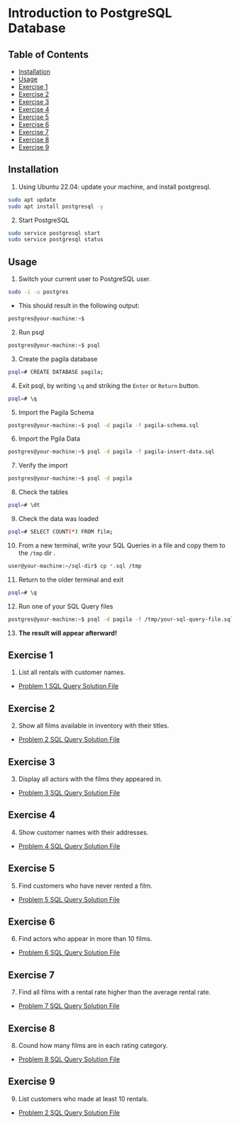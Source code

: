 # Introduction to PostgreSQL Database

## Table of Contents
  - [Installation](#installation)
  - [Usage](#usage)
  - [Exercise 1](#exercise-1)
  - [Exercise 2](#exercise-2)
  - [Exercise 3](#exercise-3)
  - [Exercise 4](#exercise-4)
  - [Exercise 5](#exercise-5)
  - [Exercise 6](#exercise-6)
  - [Exercise 7](#exercise-7)
  - [Exercise 8](#exercise-8)
  - [Exercise 9](#exercise-9)

## Installation
  1. Using Ubuntu 22.04: update your machine, and install postgresql.
  ```bash
  sudo apt update
  sudo apt install postgresql -y
  ```

  2. Start PostgreSQL
  ```bash
  sudo service postgresql start
  sudo service postgresql status
  ```

## Usage
  1. Switch your current user to PostgreSQL user.
  ```bash
  sudo -i -u postgres
  ```
  - This should result in the following output:
  ```bash
  postgres@your-machine:~$
  ```

  2. Run psql
  ```bash
  postgres@your-machine:~$ psql
  ```

  3. Create the pagila database
  ```bash
  psql=# CREATE DATABASE pagila;
  ```

  4. Exit psql, by writing `\q` and striking the `Enter` or `Return` button.
  ```bash
  psql=# \q
  ```
  5. Import the Pagila Schema
  ```bash
  postgres@your-machine:~$ psql -d pagila -f pagila-schema.sql
  ```

  6. Import the Pgila Data
  ```bash
  postgres@your-machine:~$ psql -d pagila -f pagila-insert-data.sql
  ```

  7. Verify the import
  ```bash
  postgres@your-machine:~$ psql -d pagila
  ```

  8. Check the tables
  ```bash
  psql=# \dt
  ```

  9. Check the data was loaded
  ```bash
  psql=# SELECT COUNT(*) FROM film;
  ```

  10. From a new terminal, write your SQL Queries in a file and copy them to 
  the `/tmp` dir .
  ```bash
  user@your-machine:~/sql-dir$ cp *.sql /tmp
  ```

  11. Return to the older terminal and exit
  ```bash
  psql=# \q
  ```

  12. Run one of your SQL Query files
  ```bash
  postgres@your-machine:~$ psql -d pagila -f /tmp/your-sql-query-file.sql
  ```

  13. **The result will appear afterward!**

## Exercise 1
  1. List all rentals with customer names.

  - [Problem 1 SQL Query Solution File](./1-customer_rentals.sql)

## Exercise 2
  2. Show all films available in inventory with their titles.

  - [Problem 2 SQL Query Solution File](./2-films_titles_in_inventory.sql)

## Exercise 3
  3. Display all actors with the films they appeared in.

  - [Problem 3 SQL Query Solution File](./3-display_actors_with_films.sql)

## Exercise 4
  4. Show customer names with their addresses.

  - [Problem 4 SQL Query Solution File](./4-customer_name_addresses.sql)

## Exercise 5
  5. Find customers who have never rented a film.

  - [Problem 5 SQL Query Solution File](./5-customer_never_rented.sql)

## Exercise 6
  6. Find actors who appear in more than 10 films.

  - [Problem 6 SQL Query Solution File](./6-actors_more_than_10_films.sql)

## Exercise 7
  7. Find all films with a rental rate higher than the average rental rate.

  - [Problem 7 SQL Query Solution File](./7-higher_than_average_rental.sql)

## Exercise 8
  8. Cound how many films are in each rating category.

  - [Problem 8 SQL Query Solution File](./8-films_count.sql)

## Exercise 9
  9. List customers who made at least 10 rentals.

  - [Problem 2 SQL Query Solution File](./9-customers_with_10_rentals_or_more.sql)
